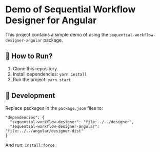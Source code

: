 # Demo of Sequential Workflow Designer for Angular

This project contains a simple demo of using the `sequential-workflow-designer-angular` package.

## 🚀 How to Run?

1. Clone this repository.
2. Install dependencies: `yarn install`
3. Run the project: `yarn start`

## 🔨 Development

Replace packages in the `package.json` files to:

```
"dependencies": {
  "sequential-workflow-designer": "file:../../designer",
  "sequential-workflow-designer-angular": "file:../../angular/designer-dist"
}
```

And run: `install:force`.
